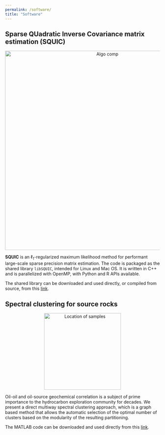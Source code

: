 ```yaml
---
permalink: /software/
title: "Software"
---
```


## Sparse QUadratic Inverse Covariance matrix estimation (SQUIC)
<p align="center">
  <img align="middle" src="https://drive.google.com/uc?id=14ob4yMPKd6NMcCnxsRT2Otxulpksb0Ay" alt="Algo comp" width="650"/>
</p>
<center>
<!--  -->
</center>

<!-- <figure><img align="middle" src="https://drive.google.com/uc?id=14ob4yMPKd6NMcCnxsRT2Otxulpksb0Ay" alt="comp" style="width:100%"><figcaption align = "center"><b>The optimized algorithmic components present in SQUIC.</b></figcaption></figure> -->

**SQUIC** is an $\ell_1$-regularized maximum likelihood method for performant large-scale sparse precision matrix estimation. The code is packaged as the shared library ``libSQUIC``, intended for Linux and Mac OS. It is written in C++ and is parallelized with OpenMP, with Python and R APIs available.

The shared library can be downloaded and used directly, or compiled from source, from this [link](https://www.gitlab.ci.inf.usi.ch/SQUIC/libSQUIC).



## Spectral clustering for source rocks


<p align="center">
  <img align="middle" src="http://DmsPas.github.io/images/map_locations.jpeg" alt="Location of samples" width="250"/>
</p>
<center>
<!--  -->
</center>

<!-- <figure><img align="center" src="http://DmsPas.github.io/images/map_locations.jpeg" alt="chrom" style="width:40%"><figcaption align = "center"><b>Potential source rock locations</b></figcaption></figure> -->


Oil-oil and oil-source geochemical correlation is a subject of prime importance to the hydrocarbon exploration community for decades. We present a direct multiway spectral clustering approach, which is a graph based method that allows the automatic selection of the optimal number of clusters based on the modularity of the resulting partitioning.

The MATLAB code can be downloaded and used directly from this [link](https://github.com/DmsPas/Spectral-clustering-of-source-rocks/).

